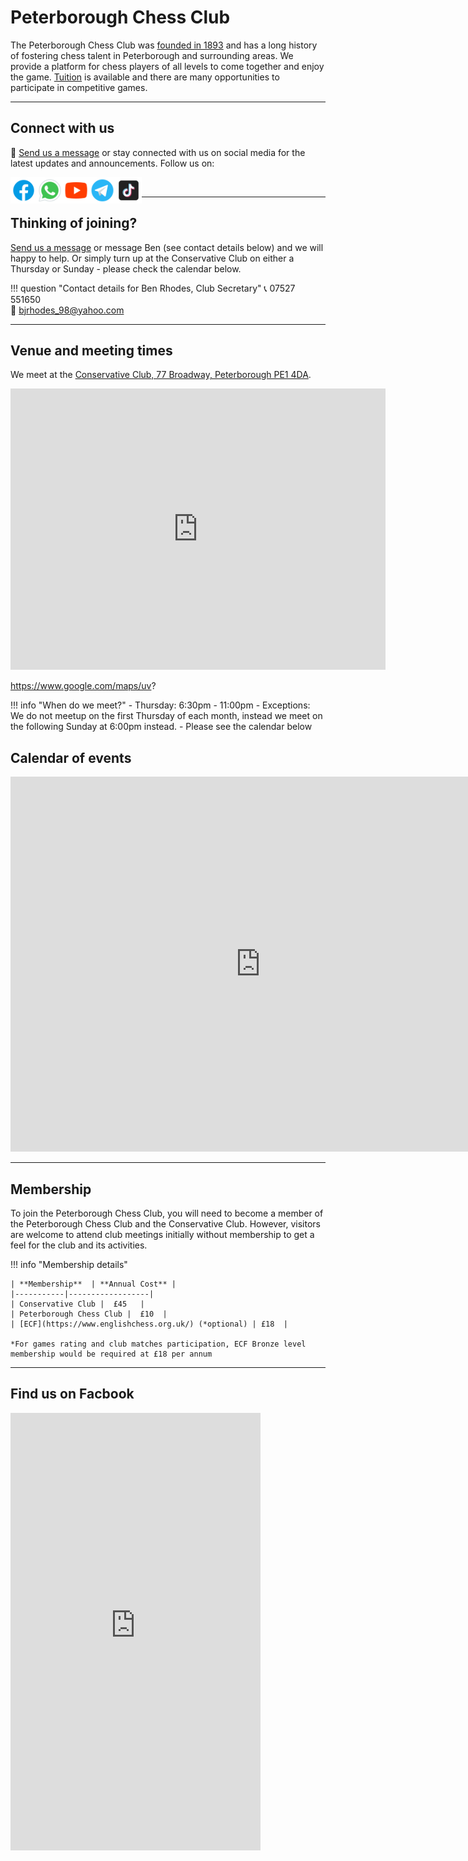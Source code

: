 # Peterborough Chess Club

<!-- ![Logo](img%5Cqueen_inside_peterb_cath.jpg) -->

The Peterborough Chess Club was [founded in 1893](history.md) and has a long history of fostering chess talent in Peterborough and surrounding areas. We provide a platform for chess players of all levels to come together and enjoy the game.  [Tuition](tutorials.md) is available and there are many opportunities to participate in competitive games.

---

## Connect with us

💬 [Send us a message](contactus.md) or stay connected with us on social media for the latest updates and announcements. Follow us on:

<a href="https://www.facebook.com/peterboroughchessclub/?locale=en_GB"><img align="left" src="./img/facebook.png" alt="Peterborough Chess Club | Facebook" width="42px"/></a>
<a href="https://www.facebook.com/peterboroughchessclub/?locale=en_GB"><img align="left" src="./img/whatsapp.png" alt="Peterborough Chess Club | WhatsApp" width="42px"/></a>
<a href="https://www.facebook.com/peterboroughchessclub/?locale=en_GB"><img align="left" src="./img/youtube.png" alt="Peterborough Chess Club | YouTube" width="42px"/></a>
<a href="https://www.facebook.com/peterboroughchessclub/?locale=en_GB"><img align="left" src="./img/telegram.png" alt="Peterborough Chess Club | Telegram" width="42px"/></a>
<a href="https://www.facebook.com/peterboroughchessclub/?locale=en_GB"><img align="left" src="./img/tiktok.png" alt="Peterborough Chess Club | TikTok" width="42px"/></a></br>


---


## Thinking of joining?

 [Send us a message](contactus.md) or message Ben (see contact details below) and we will happy to help. Or simply turn up at the Conservative Club on either a Thursday or Sunday - please check the calendar below. 

!!! question "Contact details for Ben Rhodes, Club Secretary"
    📞 07527 551650<br>
    📧 bjrhodes_98@yahoo.com
    <!-- - **For website queries:** WebMaster@PeterboroughChessClub.org -->

---

## Venue and meeting times

We meet at the [Conservative Club, 77 Broadway, Peterborough PE1 4DA](https://www.google.com/maps/dir//Peterborough+Conservative+Club+77+Broadway+Peterborough+PE1+4DA/@52.5789573,-0.2387154,14z/data=!4m8!4m7!1m0!1m5!1m1!1s0x4877f0feb007c765:0xe16bbfc4b2403fcb!2m2!1d-0.2387154!2d52.5789573?entry=ttu). 

<iframe src="https://www.google.com/maps/embed?pb=!1m14!1m8!1m3!1d9697.912639800543!2d-0.2386289!3d52.5790477!3m2!1i1024!2i768!4f13.1!3m3!1m2!1s0x4877f0feb007c765%3A0xe16bbfc4b2403fcb!2sPeterborough%20Conservative%20Club!5e0!3m2!1sen!2suk!4v1691189383262!5m2!1sen!2suk" width="600" height="450" style="border:0;" allowfullscreen="" loading="lazy" referrerpolicy="no-referrer-when-downgrade"></iframe>



https://www.google.com/maps/uv?

!!! info "When do we meet?"
    - Thursday: 6:30pm - 11:00pm
    - Exceptions: We do not meetup on the first Thursday of each month, instead we meet on the following Sunday at 6:00pm instead.
    - Please see the calendar below


## Calendar of events

<iframe src="https://calendar.google.com/calendar/embed?src=chessclubpeterborough%40gmail.com&ctz=Europe%2FLondon" style="border: 0" width="800" height="600" frameborder="0" scrolling="no"></iframe>

---

## Membership

To join the Peterborough Chess Club, you will need to become a member of the Peterborough Chess Club and the Conservative Club. However, visitors are welcome to attend club meetings initially without membership to get a feel for the club and its activities.



!!! info "Membership details"

    | **Membership**  | **Annual Cost** |
    |-----------|------------------|
    | Conservative Club |  £45   |
    | Peterborough Chess Club |  £10  |
    | [ECF](https://www.englishchess.org.uk/) (*optional) | £18  |

    *For games rating and club matches participation, ECF Bronze level membership would be required at £18 per annum 


---


## Find us on Facbook

<iframe src="https://www.facebook.com/plugins/page.php?href=https%3A%2F%2Fwww.facebook.com%2Fpeterboroughchessclub%2F%3Flocale%3Den_GB&tabs=timeline&width=400&height=700&small_header=true&adapt_container_width=true&hide_cover=false&show_facepile=true&appId" width="400" height="700" style="border:none;overflow:hidden" scrolling="no" frameborder="0" allowfullscreen="true" allow="autoplay; clipboard-write; encrypted-media; picture-in-picture; web-share"></iframe>


